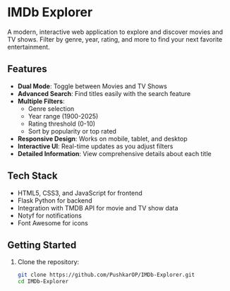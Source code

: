 # IMDb Explorer

A modern, interactive web application to explore and discover movies and TV shows. Filter by genre, year, rating, and more to find your next favorite entertainment.

## Features

- **Dual Mode**: Toggle between Movies and TV Shows
- **Advanced Search**: Find titles easily with the search feature
- **Multiple Filters**:
  - Genre selection
  - Year range (1900-2025)
  - Rating threshold (0-10)
  - Sort by popularity or top rated
- **Responsive Design**: Works on mobile, tablet, and desktop
- **Interactive UI**: Real-time updates as you adjust filters
- **Detailed Information**: View comprehensive details about each title

## Tech Stack

- HTML5, CSS3, and JavaScript for frontend
- Flask Python for backend
- Integration with TMDB API for movie and TV show data
- Notyf for notifications
- Font Awesome for icons

## Getting Started

1. Clone the repository:
   ```bash
   git clone https://github.com/PushkarOP/IMDb-Explorer.git
   cd IMDb-Explorer